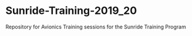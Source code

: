 # Sunride-Training-2019_20
Repository for Avionics Training sessions for the Sunride Training Program
